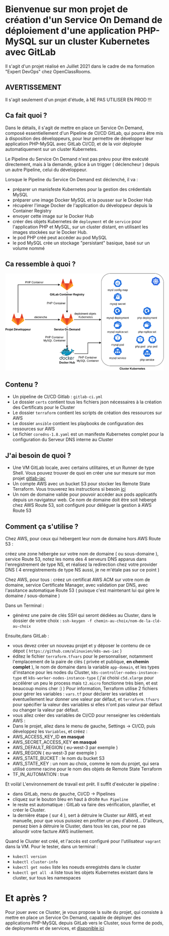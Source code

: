 # Bienvenue sur mon projet de création d'un Service On Demand de déploiement d'une application PHP-MySQL sur un cluster Kubernetes avec GitLab
Il s'agit d'un projet réalisé en Juillet 2021 dans le cadre de ma formation "Expert DevOps" chez OpenClassRooms.

## AVERTISSEMENT
Il s'agit seulement d'un projet d'étude, à NE PAS UTILISER EN PROD  !!!

## Ca fait quoi ?
Dans le détails, il s'agit de mettre en place un Service On Demand, composé essentiellement d'un Pipeline de CI/CD GitLab, qui pourra être mis à disposition des développeurs, pour leur permettre de développer leur application PHP-MySQL avec GitLab CI/CD, et de la voir déployée automatiquement sur un cluster Kubernetes.

Le Pipeline du Service On Demand n'est pas prévu pour être exécuté directement, mais à la demande, grâce à un trigger ( déclencheur ) depuis un autre Pipeline, celui du développeur.

Lorsque le Pipeline du Service On Demand est déclenché, il va :
- préparer un manisfeste Kubernetes pour la gestion des crédentials MySQL
- préparer une image Docker MySQL et la pousser sur le Docker Hub
- récupérer l'image Docker de l'application du développeur depuis la Container Registry
- envoyer cette image sur le Docker Hub
- créer des objets Kubernetes de `deployment` et de `service` pour l'application PHP et MySQL, sur un cluster distant, en utilisant les images stockées sur le Docker Hub.
- le pod PHP créé peut accéder au pod MySQL
- le pod MySQL crée un stockage "persistant" basique, basé sur un volume nommé

## Ca ressemble à quoi ?
![Vue d'ensemble du Processus du Service On Demand](https://github.com/alinuxien/service-on-demand/blob/master/Service%20On%20Demand.png)

## Contenu ?
- Un pipeline de CI/CD Gitlab : `gitlab-ci.yml` 
- Le dossier `certs` contient tous les fichiers json nécessaires à la création des Certificats pour le Cluster
- Le dossier `terraform` contient les scripts de création des ressources sur AWS
- Le dossier `ansible` contient les playbooks de configuration des ressources sur AWS
- Le fichier `coredns-1.8.yaml` est un manifeste Kubernetes complet pour la configuration du Serveur DNS interne au Cluster
 
## J'ai besoin de quoi ?
- Une VM GitLab locale, avec certains utilitaires, et un Runner de type Shell. Vous pouvez trouver de quoi en créer une sur mesure sur mon projet [gitlab-iac](https://github.com/alinuxien/gitlab-iac)
- Un compte AWS avec un bucket S3 pour stocker les Remote State Terraform. Vous trouverez les instructions si besoin [ici](https://docs.aws.amazon.com/fr_fr/AmazonS3/latest/user-guide/create-bucket.html)
- Un nom de domaine valide pour pouvoir accéder aux pods applicatifs depuis un navigateur web. Ce nom de domaine doit être soit hébergé chez AWS Route 53, soit configuré pour déléguer la gestion à AWS Route 53

## Comment ça s'utilise ?
Chez AWS, pour ceux qui hébergent leur nom de domaine hors AWS Route 53 :

créez une zone hébergée sur votre nom de domaine ( ou sous-domaine ), service Route 53, 
notez les noms des 4 serveurs DNS apparus dans l'enregistrement de type NS, et réalisez la redirection chez votre provider DNS ( 4 enregistrements de type NS aussi, je ne m'étale pas sur ce point )

Chez AWS, pour tous : 
créez un certificat AWS ACM sur votre nom de domaine, service Certificate Manager, avec validation par DNS, avec l'assitance automatique Route 53 ( puisque c'est maintenant lui qui gère le domaine / sous-domaine )

Dans un Terminal : 
- générez une paire de clés SSH qui seront dédiées au Cluster, dans le dossier de votre choix : `ssh-keygen -f chemin-au-choix/nom-de-la-clé-au-choix`

Ensuite,dans GitLab :
- vous devez créer un nouveau projet et y déposer le contenu de ce dépot ( `https://github.com/alinuxien/k8s-aws-iac` )
- éditez le fichier `terraform.tfvars` pour le personnaliser, notamment l'emplacement de la paire de clés ( privée et publique, **en chemin complet** ), le nom de domaine dans la variable `app-domain`, et les types d'instance pour les nodes du Cluster, `k8s-controller-nodes-instance-type` et `k8s-worker-nodes-instance-type` ( j'ai choisi `c5d.xlarge` pour accélérer un peu le process mais `t2.micro` fonctionne très bien, et est beaucoup moins cher :) )
Pour information, Terraform utilise 2 fichiers pour gérer les variables : `vars.tf` pour déclarer les variables et éventuellement leur donner une valeur par défaut, et `terraform.tfvars` pour spécifier la valeur des variables si elles n'ont pas valeur par défaut ou changer la valeur par défaut.
- vous allez créer des variables de CI/CD pour renseigner les crédentials AWS : 
- Dans le projet, allez dans le menu de gauche, Settings -> CI/CD, puis développez les `Variables`, et créez : 
- AWS_ACCESS_KEY_ID **en masqué**
- AWS_SECRET_ACCESS_KEY **en masqué**
- AWS_DEFAULT_REGION ( eu-west-3 par exemple )
- AWS_REGION ( eu-west-3 par exemple )
- AWS_STATE_BUCKET : le nom du bucket S3
- AWS_STATE_KEY : un nom au choix, comme le nom du projet, qui sera utilisé comme racine pour le nom des objets de Remote State Terraform
- TF_IN_AUTOMATION : true

Et voilà! L'environnement de travail est prêt. Il suffit d'exécuter le pipeline : 
- dans GitLab, menu de gauche, CI/CD -> Pipelines
- cliquez sur le bouton bleu en haut à droite `Run Pipeline`
- le reste est automatique : GitLab va faire des vérification, planifier, et créer le Cluster. 
- la dernière étape ( sur 4 ), sert à détruire le Cluster sur AWS, et est manuelle, pour que vous puissiez en profiter un peu d'abord... D'ailleurs, pensez bien à détruire le Cluster, dans tous les cas, pour ne pas allourdir votre facture AWS inutilement.

Quand le Cluster est créé, et l'accès est configuré pour l'utilisateur `vagrant` dans la VM. Pour le tester, dans un terminal :
- `kubectl version` 
- `kubectl cluster-info`
- `kubectl get nodes` liste les noeuds enregistrés dans le cluster
- `kubectl get all -A` liste tous les objets Kubernetes existant dans le cluster, sur tous les namespaces

# Et après ?
Pour jouer avec ce Cluster, je vous propose la suite du projet, qui consiste à mettre en place un Service On Demand, capable de déployer des applications PHP-MySQL depuis GitLab vers le Cluster, sous forme de pods, de deployments et de services, et [disponible ici](https://github.com/alinuxien/service-on-demand)
